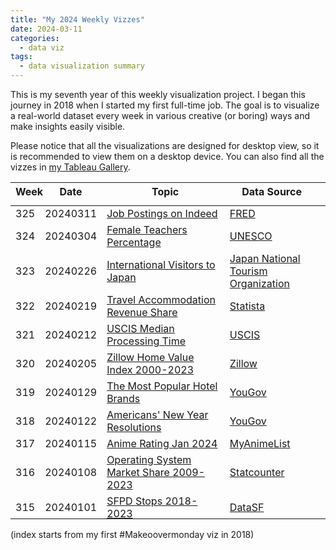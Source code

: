 ```yaml
---
title: "My 2024 Weekly Vizzes"
date: 2024-03-11
categories:
  - data viz
tags:
  - data visualization summary
---
```


This is my seventh year of this weekly visualization project. I began this journey in 2018 when I started my first full-time job. The goal is to visualize a real-world dataset every week in various creative (or boring) ways and make insights easily visible.  

Please notice that all the visualizations are designed for desktop view, so it is recommended to view them on a desktop device. You can also find all the vizzes in [my Tableau Gallery](https://public.tableau.com/profile/yu.dong#!/).  


<table>
<thead style="display:block;width:100%;">
<tr style="display:block;">
<th align="left" width="5%">Week</th>
<th width="15%">Date</th>
<th width="50%">Topic</th>
<th align="left" width="30%">Data Source</th>
</tr>
</thead>
<tbody style="display:block;height:500px;overflow:auto;width:100%;">
<tr>
<td align="left">325</td>
<td>20240311</td>
<td><a href="https://yudong-94.github.io/personal-website/data%20viz/WeeklyViz20240311">Job Postings on Indeed</a></td>
<td align="left"><a href="https://fred.stlouisfed.org/series/IHLIDXUS">FRED</a></td>
</tr>
<tr>
<td align="left">324</td>
<td>20240304</td>
<td><a href="https://yudong-94.github.io/personal-website/data%20viz/WeeklyViz20240304">Female Teachers Percentage</a></td>
<td align="left"><a href="https://www.kaggle.com/datasets/carloscll/percentage-of-female-teachers-unesco">UNESCO</a></td>
</tr>
<tr>
<td align="left">323</td>
<td>20240226</td>
<td><a href="https://yudong-94.github.io/personal-website/data%20viz/WeeklyViz20240226">International Visitors to Japan</a></td>
<td align="left"><a href="https://statistics.jnto.go.jp/en/graph/#graph--inbound--travelers--transition">Japan National Tourism Organization</a></td>
</tr>
<tr>
<td align="left">322</td>
<td>20240219</td>
<td><a href="https://yudong-94.github.io/personal-website/data%20viz/WeeklyViz20240219">Travel Accommodation Revenue Share</a></td>
<td align="left"><a href="https://www.statista.com/chart/31748/">Statista</a></td>
</tr>
<tr>
<td align="left">321</td>
<td>20240212</td>
<td><a href="https://yudong-94.github.io/personal-website/data%20viz/WeeklyViz20240212">USCIS Median Processing Time</a></td>
<td align="left"><a href="https://egov.uscis.gov/processing-times/historic-pt">USCIS</a></td>
</tr>
<tr>
<td align="left">320</td>
<td>20240205</td>
<td><a href="https://yudong-94.github.io/personal-website/data%20viz/WeeklyViz20240205">Zillow Home Value Index 2000-2023</a></td>
<td align="left"><a href="https://www.zillow.com/research/data/">Zillow</a></td>
</tr>
<tr>
<td align="left">319</td>
<td>20240129</td>
<td><a href="https://yudong-94.github.io/personal-website/data%20viz/WeeklyViz20240129">The Most Popular Hotel Brands</a></td>
<td align="left"><a href="https://today.yougov.com/ratings/travel/popularity/hotel-brands/all">YouGov</a></td>
</tr>
<tr>
<td align="left">318</td>
<td>20240122</td>
<td><a href="https://yudong-94.github.io/personal-website/data%20viz/WeeklyViz20240122">Americans' New Year Resolutions</a></td>
<td align="left"><a href="https://today.yougov.com/society/articles/48233-what-are-americans-new-years-resolutions-for-2024-poll">YouGov</a></td>
</tr>
<tr>
<td align="left">317</td>
<td>20240115</td>
<td><a href="https://yudong-94.github.io/personal-website/data%20viz/WeeklyViz20240115">Anime Rating Jan 2024</a></td>
<td align="left"><a href="https://www.kaggle.com/datasets/duongtruongbinh/manga-and-anime-dataset">MyAnimeList</a></td>
</tr>
<tr>
<td align="left">316</td>
<td>20240108</td>
<td><a href="https://yudong-94.github.io/personal-website/data%20viz/WeeklyViz20240108">Operating System Market Share 2009-2023</a></td>
<td align="left"><a href="https://www.kaggle.com/datasets/michau96/operating-system-market-2009-2023">Statcounter</a></td>
</tr>
<tr>
<td align="left">315</td>
<td>20240101</td>
<td><a href="https://yudong-94.github.io/personal-website/data%20viz/WeeklyViz20240101">SFPD Stops 2018-2023</a></td>
<td align="left"><a href="https://www.kaggle.com/datasets/asaniczka/san-francisco-police-stop-data-2018-2023">DataSF</a></td>
</tr>
</tbody>
</table>

(index starts from my first #Makeoovermonday viz in 2018)
